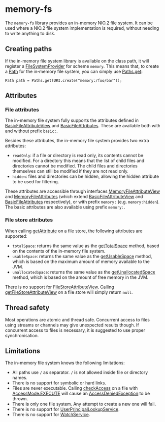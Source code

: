 # memory-fs

The `memory-fs` library provides an in-memory NIO.2 file system. It can be used where a NIO.2 file system implementation is required, without needing to write anything to disk.

## Creating paths

If the in-memory file system library is available on the class path, it will register a [FileSystemProvider](https://docs.oracle.com/javase/8/docs/api/java/nio/file/spi/FileSystemProvider.html) for scheme `memory`. This means that, to create a [Path](https://docs.oracle.com/javase/8/docs/api/java/nio/file/Path.html) for the in-memory file system, you can simply use [Paths.get](https://docs.oracle.com/javase/8/docs/api/java/nio/file/Paths.html#get-java.net.URI-):

    Path path = Paths.get(URI.create("memory:/foo/bar"));

## Attributes

### File attributes

The in-memory file system fully supports the attributes defined in [BasicFileAttributeView](https://docs.oracle.com/javase/8/docs/api/java/nio/file/attribute/BasicFileAttributeView.html) and [BasicFileAttributes](https://docs.oracle.com/javase/8/docs/api/java/nio/file/attribute/BasicFileAttributes.html). These are available both with and without prefix `basic:`.

Besides these attributes, the in-memory file system provides two extra attributes:

* `readOnly`: if a file or directory is read only, its contents cannot be modified. For a directory this means that the list of child files and directories cannot be modified. The child files and directories themselves can still be modified if they are not read only.
* `hidden`: files and directories can be hidden, allowing the hidden attribute to be used for filtering.

These attributes are accessible through interfaces [MemoryFileAttributeView](https://robtimus.github.io/memory-fs/apidocs/com/github/robtimus/filesystems/memory/MemoryFileAttributeView.html) and [MemoryFileAttributes](https://robtimus.github.io/memory-fs/apidocs/com/github/robtimus/filesystems/memory/MemoryFileAttributes.html) (which extend [BasicFileAttributeView](https://docs.oracle.com/javase/8/docs/api/java/nio/file/attribute/BasicFileAttributeView.html) and [BasicFileAttributes](https://docs.oracle.com/javase/8/docs/api/java/nio/file/attribute/BasicFileAttributes.html) respectively), or with prefix `memory:` (e.g. `memory:hidden`). The basic attributes are also available using prefix `memory:`.

### File store attributes

When calling [getAttribute](https://docs.oracle.com/javase/8/docs/api/java/nio/file/FileStore.html#getAttribute-java.lang.String-) on a file store, the following attributes are supported:

* `totalSpace`: returns the same value as the [getTotalSpace](https://docs.oracle.com/javase/8/docs/api/java/nio/file/FileStore.html#getTotalSpace--) method, based on the contents of the in-memory file system.
* `usableSpace`: returns the same value as the [getUsableSpace](https://docs.oracle.com/javase/8/docs/api/java/nio/file/FileStore.html#getUsableSpace--) method, which is based on the maximum amount of memory available to the JVM.
* `unallocatedSpace`: returns the same value as the [getUnallocatedSpace](https://docs.oracle.com/javase/8/docs/api/java/nio/file/FileStore.html#getUnallocatedSpace--) method, which is based on the amount of free memory in the JVM.

There is no support for [FileStoreAttributeView](https://docs.oracle.com/javase/8/docs/api/java/nio/file/attribute/FileStoreAttributeView.html). Calling [getFileStoreAttributeView](https://docs.oracle.com/javase/8/docs/api/java/nio/file/FileStore.html#getFileStoreAttributeView-java.lang.Class-) on a file store will simply return `null`.

## Thread safety

Most operations are atomic and thread safe. Concurrent access to files using streams or channels may give unexpected results though. If concurrent access to files is necessary, it is suggested to use proper synchronisation.

## Limitations

The in-memory file system knows the following limitations:

* All paths use `/` as separator. `/` is not allowed inside file or directory names.
* There is no support for symbolic or hard links.
* Files are never executable. Calling [checkAccess](https://docs.oracle.com/javase/8/docs/api/java/nio/file/spi/FileSystemProvider.html#checkAccess-java.nio.file.Path-java.nio.file.AccessMode...-) on a file with [AccessMode.EXECUTE](https://docs.oracle.com/javase/8/docs/api/java/nio/file/AccessMode.html#EXECUTE) will cause an [AccessDeniedException](https://docs.oracle.com/javase/8/docs/api/java/nio/file/AccessDeniedException.html) to be thrown.
* There is only one file system. Any attempt to create a new one will fail.
* There is no support for [UserPrincipalLookupService](https://docs.oracle.com/javase/8/docs/api/java/nio/file/attribute/UserPrincipalLookupService.html).
* There is no support for [WatchService](https://docs.oracle.com/javase/8/docs/api/java/nio/file/WatchService.html).
